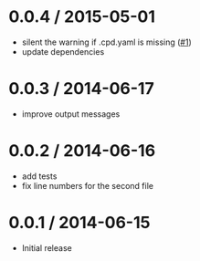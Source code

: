 0.0.4 / 2015-05-01
==================

  * silent the warning if .cpd.yaml is missing ([#1][])
  * update dependencies

[#1]: https://github.com/yannickcr/gulp-jscpd/issues/1

0.0.3 / 2014-06-17
==================

  * improve output messages

0.0.2 / 2014-06-16
==================

  * add tests
  * fix line numbers for the second file

0.0.1 / 2014-06-15
==================

  * Initial release
